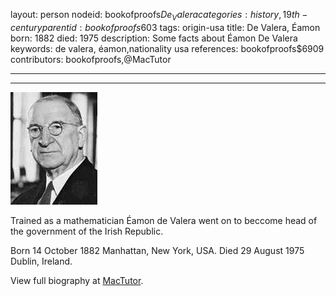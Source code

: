 layout: person
nodeid: bookofproofs$De_Valera
categories: history,19th-century
parentid: bookofproofs$603
tags: origin-usa
title: De Valera, Éamon
born: 1882
died: 1975
description: Some facts about Éamon De Valera
keywords: de valera, éamon,nationality usa
references: bookofproofs$6909
contributors: bookofproofs,@MacTutor

---


---

![De_Valera.jpg](https://github.com/bookofproofs/bookofproofs.github.io/blob/main/_sources/_assets/images/portraits/De_Valera.jpg?raw=true)

Trained as a mathematician Éamon de Valera went on to beccome head of the government of the Irish Republic.

Born 14 October 1882 Manhattan, New York, USA. Died 29 August 1975 Dublin, Ireland.


View full biography at [MacTutor](https://mathshistory.st-andrews.ac.uk/Biographies/De_Valera/).